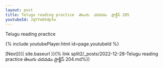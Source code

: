 ```yaml
---
layout: post
title: Telugu reading practice  తెలుగు  చదవడం  ప్రాక్టీస్ 205
youtubeId: JqYYe0Xdpfw
---
```

 
 
Telugu reading practice
 
 
 
 
 


{% include youtubePlayer.html id=page.youtubeId %}
 
[Next]({{ site.baseurl }}{% link  split2/_posts/2022-12-28-Telugu reading practice  తెలుగు  చదవడం  ప్రాక్టీస్ 204.md%})
 
